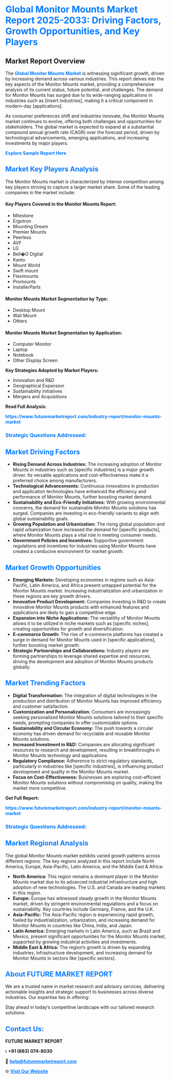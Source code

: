 <h1 style="color: #007BFF;">Global Monitor Mounts Market Report 2025-2033: Driving Factors, Growth Opportunities, and Key Players</h1>

<section id="overview">
<h2>Market Report Overview</h2>
<p>The <a href="https://www.futuremarketreport.com/industry-report/monitor-mounts-market" style="color: #007BFF; text-decoration: none;"><strong>Global Monitor Mounts Market</strong></a> is witnessing significant growth, driven by increasing demand across various industries. This report delves into the key aspects of the Monitor Mounts market, providing a comprehensive analysis of its current status, future potential, and challenges. The demand for Monitor Mounts has surged due to its wide-ranging applications in industries such as [insert industries], making it a critical component in modern-day [applications].</p>
<p>As consumer preferences shift and industries innovate, the Monitor Mounts market continues to evolve, offering both challenges and opportunities for stakeholders. The global market is expected to expand at a substantial compound annual growth rate (CAGR) over the forecast period, driven by technological advancements, emerging applications, and increasing investments by major players.</p>
</section>

<section id="overview">
<p><a href="https://www.futuremarketreport.com/request-sample/reportId=62346" style="color: #007BFF; text-decoration: none;"><strong>Explore Sample Report Here</strong></a></p>
</section>

<section id="key-players">
<h2 style="color: #007BFF;">Market Key Players Analysis</h2>
<p>The Monitor Mounts market is characterized by intense competition among key players striving to capture a larger market share. Some of the leading companies in the market include:</p>
<h4>Key Players Covered in the Monitor Mounts Report:</h4>
<ul><li>Milestone</li><li>Ergotron</li><li>Mounting Dream</li><li>Premier Mounts</li><li>Peerless</li><li>AVF</li><li>LG</li><li>Bell�O Digital</li><li>Kanto</li><li>Mount World</li><li>Swift mount</li><li>Fleximounts</li><li>Promounts</li><li>InstallerParts</li></ul>
<h4>Monitor Mounts Market Segmentation by Type:</h4>
<ul><li>Desktop Mount</li><li>Wall Mount</li><li>Others</li></ul>

<h4>Monitor Mounts Market Segmentation by Application:</h4>
<ul><li>Computer Monitor</li><li>Laptop</li><li>Notebook</li><li>Other Display Screen</li></ul>
<p><strong>Key Strategies Adopted by Market Players:</strong></p>
<ul>
<li>Innovation and R&D</li>
<li>Geographical Expansion</li>
<li>Sustainability Initiatives</li>
<li>Mergers and Acquisitions</li>
</ul>
</section>

<section>
<p><strong>Read Full Analysis: </strong></p><a href="https://www.futuremarketreport.com/industry-report/monitor-mounts-market" style="color: #007BFF; text-decoration: none;"><strong>https://www.futuremarketreport.com/industry-report/monitor-mounts-market</strong></a>
<h3 style="color: #007BFF;">Strategic Questions Addressed:</h3>
</section>

<section id="driving-factors">
<h2 style="color: #007BFF;">Market Driving Factors</h2>
<ul>
<li><strong>Rising Demand Across Industries:</strong> The increasing adoption of Monitor Mounts in industries such as [specific industries] is a major growth driver. Its versatile applications and cost-effectiveness make it a preferred choice among manufacturers.</li>
<li><strong>Technological Advancements:</strong> Continuous innovations in production and application technologies have enhanced the efficiency and performance of Monitor Mounts, further boosting market demand.</li>
<li><strong>Sustainability and Eco-Friendly Initiatives:</strong> With growing environmental concerns, the demand for sustainable Monitor Mounts solutions has surged. Companies are investing in eco-friendly variants to align with global sustainability goals.</li>
<li><strong>Growing Population and Urbanization:</strong> The rising global population and rapid urbanization have increased the demand for [specific products], where Monitor Mounts plays a vital role in meeting consumer needs.</li>
<li><strong>Government Policies and Incentives:</strong> Supportive government regulations and incentives for industries using Monitor Mounts have created a conducive environment for market growth.</li>
</ul>
</section>

<section id="growth-opportunities">
<h2 style="color: #007BFF;">Market Growth Opportunities</h2>
<ul>
<li><strong>Emerging Markets:</strong> Developing economies in regions such as Asia-Pacific, Latin America, and Africa present untapped potential for the Monitor Mounts market. Increasing industrialization and urbanization in these regions are key growth drivers.</li>
<li><strong>Innovative Product Development:</strong> Companies investing in R&D to create innovative Monitor Mounts products with enhanced features and applications are likely to gain a competitive edge.</li>
<li><strong>Expansion into Niche Applications:</strong> The versatility of Monitor Mounts allows it to be utilized in niche markets such as [specific niches], creating opportunities for growth and diversification.</li>
<li><strong>E-commerce Growth:</strong> The rise of e-commerce platforms has created a surge in demand for Monitor Mounts used in [specific applications], further boosting market growth.</li>
<li><strong>Strategic Partnerships and Collaborations:</strong> Industry players are forming partnerships to leverage shared expertise and resources, driving the development and adoption of Monitor Mounts products globally.</li>
</ul>
</section>

<section id="trending-factors">
<h2 style="color: #007BFF;">Market Trending Factors</h2>
<ul>
<li><strong>Digital Transformation:</strong> The integration of digital technologies in the production and distribution of Monitor Mounts has improved efficiency and customer satisfaction.</li>
<li><strong>Customization and Personalization:</strong> Consumers are increasingly seeking personalized Monitor Mounts solutions tailored to their specific needs, prompting companies to offer customizable options.</li>
<li><strong>Sustainability and Circular Economy:</strong> The push towards a circular economy has driven demand for recyclable and reusable Monitor Mounts solutions.</li>
<li><strong>Increased Investment in R&D:</strong> Companies are allocating significant resources to research and development, resulting in breakthroughs in Monitor Mounts technology and applications.</li>
<li><strong>Regulatory Compliance:</strong> Adherence to strict regulatory standards, particularly in industries like [specific industries], is influencing product development and quality in the Monitor Mounts market.</li>
<li><strong>Focus on Cost-Effectiveness:</strong> Businesses are exploring cost-efficient Monitor Mounts solutions without compromising on quality, making the market more competitive.</li>
</ul>
</section>

<section>
<p><strong>Get Full Report: </strong></p><a href="https://www.futuremarketreport.com/industry-report/monitor-mounts-market" style="color: #007BFF; text-decoration: none;"><strong>https://www.futuremarketreport.com/industry-report/monitor-mounts-market</strong></a>
<h3 style="color: #007BFF;">Strategic Questions Addressed:</h3>
</section>


<section id="regional-analysis">
<h2 style="color: #007BFF;">Market Regional Analysis</h2>
<p>The global Monitor Mounts market exhibits varied growth patterns across different regions. The key regions analyzed in this report include North America, Europe, Asia-Pacific, Latin America, and the Middle East & Africa:</p>
<ul>
<li><strong>North America:</strong> This region remains a dominant player in the Monitor Mounts market due to its advanced industrial infrastructure and high adoption of new technologies. The U.S. and Canada are leading markets in this region.</li>
<li><strong>Europe:</strong> Europe has witnessed steady growth in the Monitor Mounts market, driven by stringent environmental regulations and a focus on sustainability. Key countries include Germany, France, and the U.K.</li>
<li><strong>Asia-Pacific:</strong> The Asia-Pacific region is experiencing rapid growth, fueled by industrialization, urbanization, and increasing demand for Monitor Mounts in countries like China, India, and Japan.</li>
<li><strong>Latin America:</strong> Emerging markets in Latin America, such as Brazil and Mexico, present significant opportunities for the Monitor Mounts market, supported by growing industrial activities and investments.</li>
<li><strong>Middle East & Africa:</strong> The region’s growth is driven by expanding industries, infrastructure development, and increasing demand for Monitor Mounts in sectors like [specific sectors].</li>
</ul>
</section>

<footer>
<h2 style="color: #007BFF;">About FUTURE MARKET REPORT</h2>
<p>We are a trusted name in market research and advisory services, delivering actionable insights and strategic support to businesses across diverse industries. Our expertise lies in offering:</p>

<p>Stay ahead in today’s competitive landscape with our tailored research solutions.</p>

<h2 style="color: #007BFF;">Contact Us:</h2>
<p><strong>FUTURE MARKET REPORT</strong></p>
<p>📞 <strong>+91 (883) 074-8030</strong></p>
<p>📧 <strong><a href="mailto:help@futuremarketreport.com" style="color: #007BFF;">help@futuremarketreport.com</a></strong></p>
<p>🌐 <strong><a href="https://www.futuremarketreport.com/" style="color: #007BFF;">Visit Our Website</a></strong></p>
</footer>